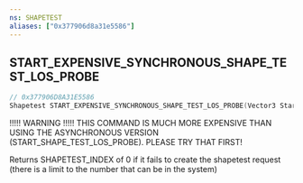 ```yaml
---
ns: SHAPETEST
aliases: ["0x377906d8a31e5586"]
---
```

## START_EXPENSIVE_SYNCHRONOUS_SHAPE_TEST_LOS_PROBE

```c
// 0x377906D8A31E5586
Shapetest START_EXPENSIVE_SYNCHRONOUS_SHAPE_TEST_LOS_PROBE(Vector3 StartPos, Vector3 EndPos, int LOSFlags, Entity entity, int Options);
```

!!!!! WARNING !!!!! THIS COMMAND IS MUCH MORE EXPENSIVE THAN USING THE ASYNCHRONOUS VERSION (START_SHAPE_TEST_LOS_PROBE). PLEASE TRY THAT FIRST!

Returns SHAPETEST_INDEX of 0 if it fails to create the shapetest request (there is a limit to the number that can be in the system)

